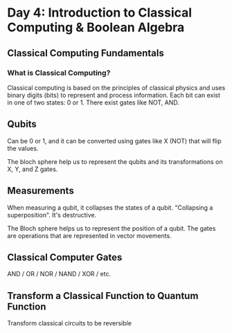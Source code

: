 # Day 4: Introduction to Classical Computing & Boolean Algebra

## Classical Computing Fundamentals

### What is Classical Computing?
Classical computing is based on the principles of classical physics and uses binary digits (bits) to represent and process information. Each bit can exist in one of two states: 0 or 1. There exist gates like NOT, AND.

## Qubits
Can be 0 or 1, and it can be converted using gates like X (NOT) that will flip the values.

The bloch sphere help us to represent the qubits and its transformations on X, Y, and Z gates.

## Measurements
When measuring a qubit, it collapses the states of a qubit. "Collapsing a superposition". It's destructive.

The Bloch sphere helps us to represent the position of a qubit. The gates are operations that are represented in vector movements.

## Classical Computer Gates
AND / OR / NOR / NAND / XOR / etc.

## Transform a Classical Function to Quantum Function
Transform classical circuits to be reversible








